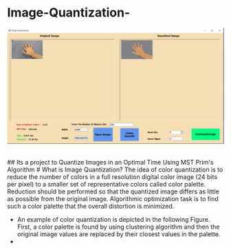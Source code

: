 # Image-Quantization-

<p><img src="https://github.com/mo-musaad/Image-Quantization-/blob/main/Run.PNG" alt="Run image"></p>
<br>
## Its a project to Quantize Images in an Optimal Time Using MST Prim's Algorithm 
# What is Image Quantization?
The idea of color quantization is to reduce the number of colors in a full resolution digital color image (24 bits per pixel) to a smaller set of representative colors called color palette. Reduction should be performed so that the quantized image differs as little as possible from the original image. Algorithmic optimization task is to find such a color palette that the overall distortion is minimized. 

* An example of color quantization is depicted in the following Figure. First, a color palette is found by using clustering algorithm and then the original image values are replaced by their closest values in the palette. 
*
